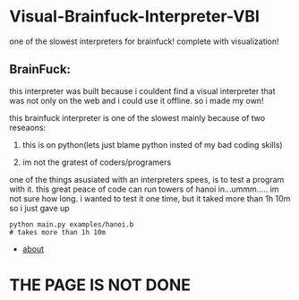 # Visual-Brainfuck-Interpreter-VBI
one of the slowest interpreters for brainfuck! complete with visualization!

## BrainFuck:



this interpreter was built because i couldent find a visual interpreter that was not only on the web and i could use it offline. so i made my own!



this brainfuck interpreter is one of the slowest mainly because of two reseaons:

1) this is on python(lets just blame python insted of my bad coding skills)

2) im not the gratest of coders/programers

one of the things asusiated with an interpreters spees, is to test a program with it.
this great peace  of code can run towers of hanoi in...ummm..... im not sure how long. i wanted to test it one time, but it taked more than 1h 10m so i just gave up

```
python main.py examples/hanoi.b
# takes more than 1h 10m
```


* [about](https://www.google.com)


# THE PAGE IS NOT DONE
